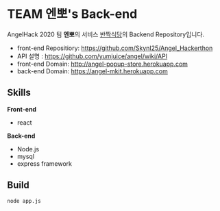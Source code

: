 # TEAM 엔뽀's Back-end

AngelHack 2020 팀 **엔뽀**의 서비스 [반짝식당](http://angel-popup-store.herokuapp.com)의 Backend Repository입니다.

- front-end Repositiory:  https://github.com/SkynI25/Angel_Hackerthon
- API 설명 :  https://github.com/yumjuice/angel/wiki/API
- front-end Domain: http://angel-popup-store.herokuapp.com 
- back-end Domain: https://angel-mkit.herokuapp.com 

## Skills

**Front-end**
- react

**Back-end**
- Node.js
- mysql
- express framework

## Build
`node app.js`

